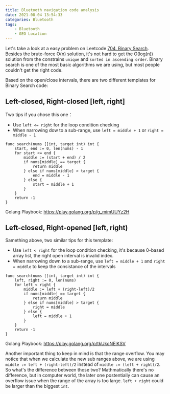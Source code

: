```yaml
---
title: Bluetooth navigation code analysis
date: 2021-08-04 13:54:33
categories: Bluetooth
tags:
    - Bluetooth
    - GEO Location
---
```


Let's take a look at a easy problem on Leetcode [704. Binary Search](https://leetcode.com/problems/binary-search/). Besides the brute-force O(n) solution, it's not hard to get the O(log(n)) solution from the constrains `unique` and `sorted in ascending order`. Binary search is one of the most basic algorithms we are using, but most people couldn't get the right code.

Based on the open/close intervals, there are two different templates for Binary Search code:

## Left-closed, Right-closed [left, right]

Two tips if you chose this one：
* Use `left <= right` for the loop condition checking
* When narrowing dow to a sub-range, use `left = middle + 1` or `right = middle - 1`

```golang
func search(nums []int, target int) int {
	start, end := 0, len(nums) - 1
	for start <= end {
		middle := (start + end) / 2
		if nums[middle] == target {
			return middle
		} else if nums[middle] > target {
			end = middle - 1
		} else {
			start = middle + 1
		}
	}
	return -1
}
```

Golang Playbook: https://play.golang.org/p/g_mimUUYz2H

## Left-closed, Right-opened [left, right)

Samething above, two similar tips for this template:
* Use `left < right` for the loop condition checking, it's because 0-based array list, the right open interval is invalid index.
* When narrowing down to a sub-range, use `left = middle + 1` and `right = middle` to keep the consistance of the intervals

```golang
func search(nums []int, target int) int {
	left, right := 0, len(nums)
	for left < right {
		middle := left + (right-left)/2
		if nums[middle] == target {
			return middle
		} else if nums[middle] > target {
			right = middle
		} else {
			left = middle + 1
		}
	}
	return -1
}
```

Golang Playbook: https://play.golang.org/p/tkUkoNElKSV


Another important thing to keep in mind is that the range overflow. You may notice that when we calculate the new sub ranges above, we are using `middle := left + (right-left)/2` instead of `middle := (left + right)/2`. So what's the difference between those two? Mathmatically there's no difference, but in computer world, the later one postentially can cause an overflow issue when the range of the array is too large. `left + right` could be larger than the biggest `int`.